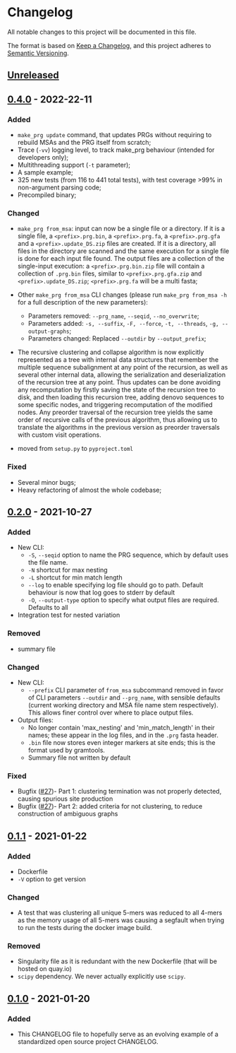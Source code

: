 # Changelog
All notable changes to this project will be documented in this file.

The format is based on [Keep a Changelog](https://keepachangelog.com/en/1.0.0/),
and this project adheres to [Semantic Versioning](https://semver.org/spec/v2.0.0.html).

## [Unreleased]

## [0.4.0] - 2022-22-11

### Added
- `make_prg update` command, that updates PRGs without requiring to rebuild MSAs and the PRG itself from scratch;
- Trace (`-vv`) logging level, to track make_prg behaviour (intended for developers only);
- Multithreading support (`-t` parameter);
- A sample example;
- 325 new tests (from 116 to 441 total tests), with test coverage >99% in non-argument parsing code;
- Precompiled binary;

### Changed
- `make_prg from_msa`: input can now be a single file or a directory. If it is a single file,
a `<prefix>.prg.bin`, a `<prefix>.prg.fa`, a `<prefix>.prg.gfa` and a `<prefix>.update_DS.zip`
files are created. If it is a directory, all files in the directory are scanned and the same
execution for a single file is done for each input file found. The output files are a collection of the single-input
execution: a `<prefix>.prg.bin.zip` file will contain a collection of `.prg.bin` files, similar to
`<prefix>.prg.gfa.zip` and `<prefix>.update_DS.zip`; `<prefix>.prg.fa` will be a multi fasta;

- Other `make_prg from_msa` CLI changes (please run `make_prg from_msa -h` for a full description of the new parameters):
  - Parameters removed: `--prg_name`, `--seqid`, `--no_overwrite`;
  - Parameters added: `-s, --suffix`, `-F, --force`, `-t, --threads`, `-g, --output-graphs`;
  - Parameters changed: Replaced `--outdir` by `--output_prefix`;

- The recursive clustering and collapse algorithm is now explicitly represented as a tree with internal data
structures that remember the multiple sequence subalignment at any point of the recursion, as well as several other
internal data, allowing the serialization and deserialization of the recursion tree at any point. Thus updates can
be done avoiding any recomputation by firstly saving the state of the recursion tree to disk, and then loading this
recursion tree, adding denovo sequences to some specific nodes, and triggering recomputation of the modified nodes.
Any preorder traversal of the recursion tree yields the same order of recursive calls of the previous algorithm,
thus allowing us to translate the algorithms in the previous version as preorder traversals with custom visit
operations.
- moved from `setup.py` to `pyproject.toml`

### Fixed
- Several minor bugs;
- Heavy refactoring of almost the whole codebase;

## [0.2.0] - 2021-10-27

### Added
- New CLI:
    - `-S`, `--seqid` option to name the PRG sequence, which by default uses the file name.
    - `-N` shortcut for max nesting
    - `-L` shortcut for min match length
    - `--log` to enable specifying log file should go to path. Default behaviour is now that
      log goes to stderr by default
    - `-O`, `--output-type` option to specify what output files are required. Defaults to
      all
- Integration test for nested variation

### Removed
- summary file


### Changed
- New CLI:
    - `--prefix` CLI parameter of `from_msa` subcommand removed in favor of CLI parameters `--outdir`
       and `--prg_name`, with sensible defaults (current working directory and MSA file name stem respectively).
       This allows finer control over where to place output files.
- Output files:
    - No longer contain 'max_nesting' and 'min_match_length' in their names; these appear in the log files,
      and in the `.prg` fasta header.
    - `.bin` file now stores even integer markers at site ends; this is the format used by gramtools.
    - Summary file not written by default

### Fixed
- Bugfix ([#27][27])- Part 1: clustering termination was not properly detected, causing spurious 
  site production
- Bugfix ([#27][27])- Part 2: added criteria for not clustering, to reduce construction of 
  ambiguous graphs
  

## [0.1.1] - 2021-01-22
### Added
- Dockerfile
- `-V` option to get version

### Changed
- A test that was clustering all unique 5-mers was reduced to all 4-mers as the memory
  usage of all 5-mers was causing a segfault when trying to run the tests during the
  docker image build.

### Removed
- Singularity file as it is redundant with the new Dockerfile (that will be hosted on
  quay.io)
- `scipy` dependency. We never actually explicitly use `scipy`.

## [0.1.0] - 2021-01-20
### Added
- This CHANGELOG file to hopefully serve as an evolving example of a standardized open
  source project CHANGELOG.


[Unreleased]: https://github.com/iqbal-lab-org/make_prg/compare/0.4.0...HEAD

[0.4.0]: https://github.com/iqbal-lab-org/make_prg/compare/0.2.0...0.4.0
[0.2.0]: https://github.com/iqbal-lab-org/make_prg/compare/0.1.1...0.2.0
[0.1.1]: https://github.com/iqbal-lab-org/make_prg/compare/0.1.0...0.1.1
[0.1.0]: https://github.com/iqbal-lab-org/make_prg/releases/tag/0.1.0

[27]: https://github.com/iqbal-lab-org/make_prg/issues/27
